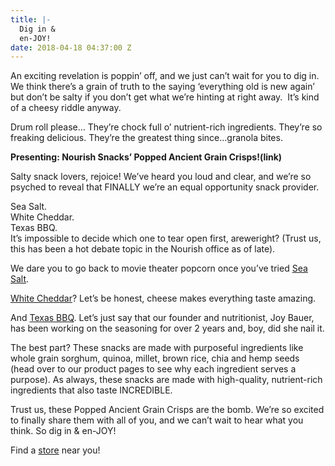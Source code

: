 ```yaml
---
title: |-
  Dig in &
  en-JOY!
date: 2018-04-18 04:37:00 Z
---
```


An exciting revelation is poppin’ off, and we just can’t wait for you to dig in. We think there’s a grain of truth to the saying ‘everything old is new again’ but don’t be salty if you don’t get what we’re hinting at right away.  It’s kind of a cheesy riddle anyway.

Drum roll please…
They’re chock full o’ nutrient-rich ingredients. They’re so freaking delicious. They’re the greatest thing since…granola bites.

**Presenting: Nourish Snacks’ Popped Ancient Grain Crisps!(link)**

Salty snack lovers, rejoice! We’ve heard you loud and clear, and we’re so psyched to reveal that FINALLY we’re an equal opportunity snack provider.

Sea Salt.  
White Cheddar.  
Texas BBQ.  
It’s impossible to decide which one to tear open first, areweright? (Trust us, this has been a hot debate topic in the Nourish office as of late).

We dare you to go back to movie theater popcorn once you’ve tried <a href="/snacks/sea-salt/" target="_blank">Sea Salt</a>.  

<a href="/snacks/white-cheddar/" target="_blank">White Cheddar</a>? Let’s be honest, cheese makes everything taste amazing.  

And <a href="/snacks/texas-bbq/" target="_blank">Texas BBQ</a>. Let’s just say that our founder and nutritionist, Joy Bauer, has been working on the seasoning for over 2 years and, boy, did she nail it.

The best part? These snacks are made with purposeful ingredients like whole grain sorghum, quinoa, millet, brown rice, chia and hemp seeds (head over to our product pages to see why each ingredient serves a purpose). As always, these snacks are made with high-quality, nutrient-rich ingredients that also taste INCREDIBLE.

Trust us, these Popped Ancient Grain Crisps are the bomb. We’re so excited to finally share them with all of you, and we can’t wait to hear what you think. So dig in & en-JOY!

Find a <a href="/locator/" target="_blank">store</a> near you!